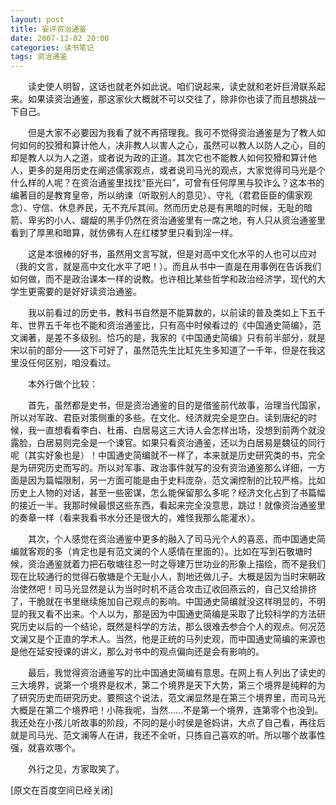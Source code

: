 ```yaml
---
layout: post
title: 妄评资治通鉴
date: 2007-12-02 20:00
categories: 读书笔记
tags: 资治通鉴
---
```



　　读史使人明智，这话也就老外如此说。咱们说起来，读史就和老奸巨滑联系起来。如果读资治通鉴，那这家伙大概就不可以交往了，除非你也读了而且想挑战一下自己。

<!-- more -->



　　但是大家不必要因为我看了就不再搭理我。我可不觉得资治通鉴是为了教人如何如何的狡猾和算计他人，决非教人以害人之心，虽然可以教人以防人之心，目的却是教人以为人之道，或者说为政的正道。其次它也不能教人如何狡猾和算计他人，更多的是用历史在阐述儒家观点，或者说司马光的观点，大家觉得司马光是个什么样的人呢？在资治通鉴里找找“臣光曰”，可曾有任何厚黑与狡诈么？这本书的编著目的是教育皇帝，所以纳谏（听取别人的意见）、守礼（君君臣臣的儒家观念）、守信、休息养民，无不充斥其间。然而历史总是有黑暗的时候，无耻的暗箭、卑劣的小人、龌龊的黑手仍然在资治通鉴里有一席之地，有人只从资治通鉴里看到了厚黑和暗算，就仿佛有人在红楼梦里只看到淫一样。

　　这是本很棒的好书，虽然用文言写就，但是对高中文化水平的人也可以应对（我的文言，就是高中文化水平了吧！）。而且从书中一直是在用事例在告诉我们如何做，而不是政治课本一样的说教。也许相比某些哲学和政治经济学，现代的大学生更需要的是好好读资治通鉴。

　　我以前看过的历史书，教科书自然是不能算数的，以前读的普及类如上下五千年、世界五千年也不能和资治通鉴比，只有高中时候看过的《中国通史简编》，范文澜著，是差不多级别。恰巧的是，我家的《中国通史简编》只有前半部分，就是宋以前的部分——这下可好了，虽然范先生比缸先生多知道了一千年，但是在我这里没任何区别，咱没看过。

　　本外行做个比较：

　　首先，虽然都是史书，但是资治通鉴的目的是借鉴前代故事，治理当代国家，所以对军政、君臣对策侧重的多些。在文化、经济就完全是空白。读到唐纪的时候，我一直想看看李白、杜甫、白居易这三大诗人会怎样出场，没想到前两个就没露脸，白居易则完全是一个谏官。如果只看资治通鉴，还以为白居易是魏征的同行呢（其实好象也是）！中国通史简编就不一样了，本来就是历史研究类的书，完全是为研究历史而写的。所以对军事、政治事件就写的没有资治通鉴那么详细，一方面是因为篇幅限制，另一方面可能是由于史料庞杂，范文澜控制的比较严格。比如历史上人物的对话，甚至一些密谋，怎么能保留那么多呢？经济文化占到了书篇幅的接近一半。我那时候最恨这些东西，看起来完全没意思，跳过！就像资治通鉴里的奏章一样（看来我看书水分还是很大的，难怪我那么能灌水）。

　　其次，个人感觉在资治通鉴中更多的融入了司马光个人的喜恶，而中国通史简编就客观的多（肯定也是有范文澜的个人感情在里面的）。比如在写到石敬塘时候，资治通鉴就着力把石敬塘往忍一时之辱建万世功业的形象上描绘，而不是我们现在比较通行的觉得石敬塘是个无耻小人，割地还做儿子。大概是因为当时宋朝政治使然吧！司马光显然是认为当时时机不适合攻击辽收回燕云的，自己又给排挤了，干脆就在书里继续施加自己观点的影响。中国通史简编就没这样明显的，不明显的我又看不出来。个人以为，那是因为中国通史简编是采取了比较科学的方法研究历史以后的一个结论，既然是科学的方法，那么很难去参合个人的观点。何况范文澜又是个正直的学术人。当然，他是正统的马列史观，而中国通史简编的来源也是他在延安授课的讲义，那么对书中的观点偏向还是会有影响的。

　　最后，我觉得资治通鉴写的比中国通史简编有意思。在网上有人列出了读史的三大境界，说第一个境界是权术，第二个境界是天下大势，第三个境界是纯粹的为了研究历史而研究历史。要照这个说法，范文澜显然是在第三个境界里，而司马光大概是在第二个境界吧！小陈我呢，当然……不是第一个境界，连第零个也没到。我还处在小孩儿听故事的阶段，不同的是小时侯是爸妈讲，大点了自己看，再往后就是司马光、范文澜等人在讲，我还不全听，只拣自己喜欢的听。所以哪个故事性强，就喜欢哪个。

　　外行之见，方家取笑了。

[原文在百度空间已经关闭]

